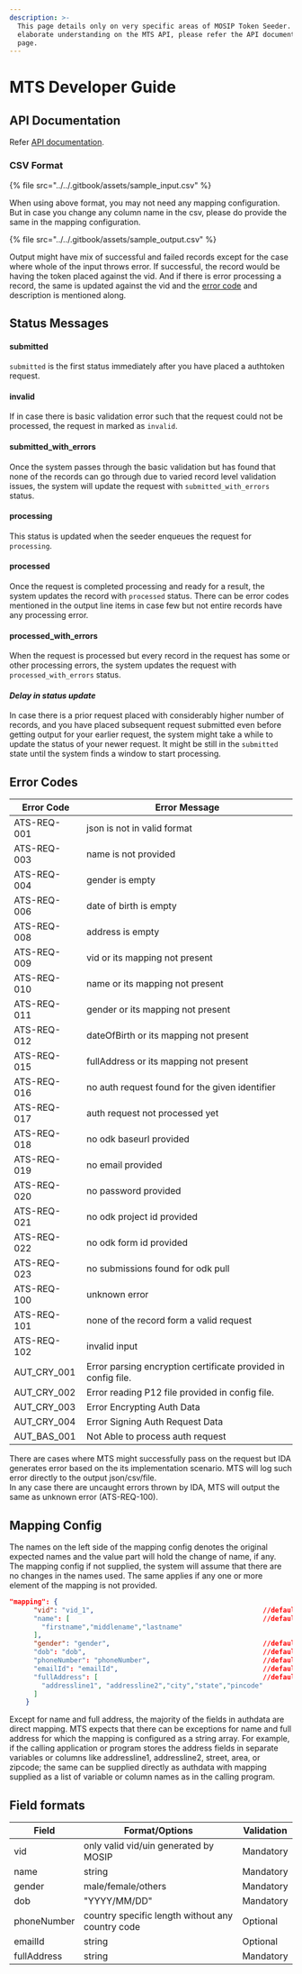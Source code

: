```yaml
---
description: >-
  This page details only on very specific areas of MOSIP Token Seeder. For a
  elaborate understanding on the MTS API, please refer the API documentation
  page.
---
```


# MTS Developer Guide

## API Documentation

Refer [API documentation](https://mosip.stoplight.io/docs/mosip-token-seeder/branches/main).

### CSV Format

{% file src="../../.gitbook/assets/sample_input.csv" %}

When using above format, you may not need any mapping configuration. But in case you change any column name in the csv, please do provide the same in the mapping configuration.

{% file src="../../.gitbook/assets/sample_output.csv" %}

Output might have mix of successful and failed records except for the case where whole of the input throws error. If successful, the record would be having the token placed against the vid. And if there is error processing a record, the same is updated against the vid and the [error code](mosip-token-seeder-api.md#failure-details) and description is mentioned along.

## Status Messages

#### submitted&#x20;

`submitted` is the first status immediately after you have placed a authtoken request.

#### invalid

If in case there is basic validation error such that the request could not be processed, the request in marked as `invalid`.&#x20;

#### submitted\_with\_errors

Once the system passes through the basic validation but has found that none of the records can go through due to varied record level validation issues, the system will update the request with `submitted_with_errors` status.

#### processing

This status is updated when the seeder enqueues the request for `processing`.

#### processed

Once the request is completed processing and ready for a result, the system updates the record with `processed` status. There can be error codes mentioned in the output line items in case few but not entire records have any processing error.

#### processed\_with\_errors

When the request is processed but every record in the request has some or other processing errors, the system updates the request with `processed_with_errors` status.



#### _Delay in status update_

In case there is a prior request placed with considerably higher number of records, and you have placed  subsequent request submitted even before getting output for your earlier request, the system might take a while to update the status of your newer request. It might be still in the `submitted` state until the system finds a window to start processing. &#x20;

## Error Codes

| Error Code    | Error Message                                                 |
| ------------- | ------------------------------------------------------------- |
| ATS-REQ-001   | json is not in valid format                                   |
| ATS-REQ-003   | name is not provided                                          |
| ATS-REQ-004   | gender is empty                                               |
| ATS-REQ-006   | date of birth is empty                                        |
| ATS-REQ-008   | address is empty                                              |
| ATS-REQ-009   | vid or its mapping not present                                |
| ATS-REQ-010   | name or its mapping not present                               |
| ATS-REQ-011   | gender or its mapping not present                             |
| ATS-REQ-012   | dateOfBirth or its mapping not present                        |
| ATS-REQ-015   | fullAddress or its mapping not present                        |
| ATS-REQ-016   | no auth request found for the given identifier                |
| ATS-REQ-017   | auth request not processed yet                                |
| ATS-REQ-018   | no odk baseurl provided                                       |
| ATS-REQ-019   | no email provided                                             |
| ATS-REQ-020   | no password provided                                          |
| ATS-REQ-021   | no odk project id provided                                    |
| ATS-REQ-022   | no odk form id provided                                       |
| ATS-REQ-023   | no submissions found for odk pull                             |
| ATS-REQ-100   | unknown error                                                 |
| ATS-REQ-101   | none of the record form a valid request                       |
| ATS-REQ-102   | invalid input                                                 |
| AUT\_CRY\_001 | Error parsing encryption certificate provided in config file. |
| AUT\_CRY\_002 | Error reading P12 file provided in config file.               |
| AUT\_CRY\_003 | Error Encrypting Auth Data                                    |
| AUT\_CRY\_004 | Error Signing Auth Request Data                               |
| AUT\_BAS\_001 | Not Able to process auth request                              |

There are cases where MTS might successfully pass on the request but IDA generates error based on the its implementation scenario. MTS will log such error directly to the output json/csv/file.\
In any case there are uncaught errors thrown by IDA, MTS will output the same as unknown error (ATS-REQ-100).&#x20;

## Mapping Config

The names on the left side of the mapping config denotes the original expected names and the value part will hold the change of name, if any. The mapping config if not supplied, the system will assume that there are no changes in the names used. The same applies if any one or more element of the mapping is not provided.

```json
"mapping": {
      "vid": "vid_1",                                          //default:"vid"
      "name": [                                                //default:"name"
        "firstname","middlename","lastname"
      ],
      "gender": "gender",                                      //default:"gender"
      "dob": "dob",                                            //default:"dob"
      "phoneNumber": "phoneNumber",                            //default:"phoneNumber"
      "emailId": "emailId",                                    //default:"emailId"
      "fullAddress": [                                         //default:"fullAddress"
        "addressline1", "addressline2","city","state","pincode"
      ]
    }
```

Except for name and full address, the majority of the fields in authdata are direct mapping. MTS expects that there can be exceptions for name and full address for which the mapping is configured as a string array. For example, if the calling application or program stores the address fields in separate variables or columns like addressline1, addressline2, street, area, or zipcode; the same can be supplied directly as authdata with mapping supplied as a list of variable or column names as in the calling program.



## Field formats

| Field       | Format/Options                                   | Validation |
| ----------- | ------------------------------------------------ | ---------- |
| vid         | only valid vid/uin generated by MOSIP            | Mandatory  |
| name        | string                                           | Mandatory  |
| gender      | male/female/others                               | Mandatory  |
| dob         | "YYYY/MM/DD"                                     | Mandatory  |
| phoneNumber | country specific length without any country code | Optional   |
| emailId     | string                                           | Optional   |
| fullAddress | string                                           | Mandatory  |
